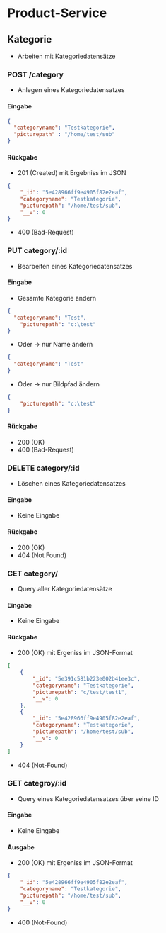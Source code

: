 # Product-Service

## Kategorie
 - Arbeiten mit Kategoriedatensätze
### POST /category
  - Anlegen eines Kategoriedatensatzes
#### Eingabe
```json
{
  "categoryname": "Testkategorie",
  "picturepath" : "/home/test/sub"
}
```
#### Rückgabe
  - 201 (Created) mit Ergebniss im JSON
``` json
{
    "_id": "5e428966ff9e4905f82e2eaf",
    "categoryname": "Testkategorie",
    "picturepath": "/home/test/sub",
    "__v": 0
}
```
  - 400 (Bad-Request)

### PUT category/:id
  - Bearbeiten eines Kategoriedatensatzes
#### Eingabe
  - Gesamte Kategorie ändern
```json
{
  "categoryname": "Test",
	"picturepath": "c:\test"
}
```
  - Oder -> nur Name ändern
```json
{
  "categoryname": "Test"
}
```
  - Oder -> nur Bildpfad ändern
```json
{
	"picturepath": "c:\test"
}
```
#### Rückgabe
  - 200 (OK)
  - 400 (Bad-Request)

### DELETE category/:id
  - Löschen eines Kategoriedatensatzes
#### Eingabe
  - Keine Eingabe
#### Rückgabe
  - 200 (OK)
  - 404 (Not Found)

### GET category/
  - Query aller Kategoriedatensätze
#### Eingabe
  - Keine Eingabe
#### Rückgabe
  - 200 (OK) mit Ergeniss im JSON-Format
```JSON
[
    {
        "_id": "5e391c581b223e002b41ee3c",
        "categoryname": "Testkategorie",
        "picturepath": "c/test/test1",
        "__v": 0
    },
    {
        "_id": "5e428966ff9e4905f82e2eaf",
        "categoryname": "Testkategorie",
        "picturepath": "/home/test/sub",
        "__v": 0
    }
]
```
  - 404 (Not-Found)

### GET categroy/:id
  - Query eines Kategoriedatensatzes über seine ID
#### Eingabe
  - Keine Eingabe
#### Ausgabe
  - 200 (OK) mit Ergeniss im JSON-Format
```json
{
    "_id": "5e428966ff9e4905f82e2eaf",
    "categoryname": "Testkategorie",
    "picturepath": "/home/test/sub",
    "__v": 0
}
```
  - 400 (Not-Found)
